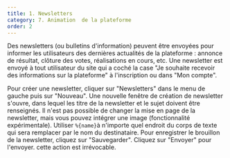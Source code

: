 ```yaml
---
title: 1. Newsletters
category: 7. Animation  de la plateforme
order: 2
---
```


Des newsletters (ou bulletins d'information) peuvent être envoyées pour informer les utilisateurs des dernières actualités de la plateforme : annonce de résultat, clôture des votes, réalisations en cours, etc.
Une newsletter est envoyé à tout utilisateur du site qui a coché la case "Je souhaite recevoir des informations sur la plateforme" à l'inscription ou dans "Mon compte".

Pour créer une newsletter, cliquer sur "Newsletters" dans le menu de gauche puis sur "Nouveau". Une nouvelle fenêtre de création de newsletter s'ouvre, dans lequel les titre de la newsletter et le sujet doivent être renseignés. Il n'est pas possible de changer la mise en page de la newsletter, mais vous pouvez intégrer une image (fonctionnalité expérimentale).
Utiliser `%{name}`à n'importe quel endroit du corps de texte qui sera remplacer par le nom du destinataire.
Pour enregistrer le brouillon de la newsletter, cliquez sur "Sauvegarder". Cliquez sur "Envoyer" pour l'envoyer. cette action est irrévocable.
